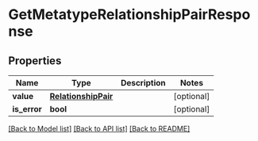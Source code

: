 # GetMetatypeRelationshipPairResponse

## Properties
Name | Type | Description | Notes
------------ | ------------- | ------------- | -------------
**value** | [**RelationshipPair**](RelationshipPair.md) |  | [optional] 
**is_error** | **bool** |  | [optional] 

[[Back to Model list]](../README.md#documentation-for-models) [[Back to API list]](../README.md#documentation-for-api-endpoints) [[Back to README]](../README.md)

